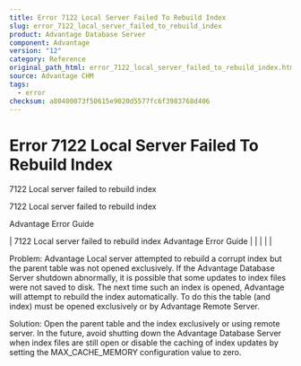 ```yaml
---
title: Error 7122 Local Server Failed To Rebuild Index
slug: error_7122_local_server_failed_to_rebuild_index
product: Advantage Database Server
component: Advantage
version: "12"
category: Reference
original_path_html: error_7122_local_server_failed_to_rebuild_index.htm
source: Advantage CHM
tags:
  - error
checksum: a80400073f50615e9020d5577fc6f3983768d406
---
```


# Error 7122 Local Server Failed To Rebuild Index

7122 Local server failed to rebuild index

7122 Local server failed to rebuild index

Advantage Error Guide

| 7122 Local server failed to rebuild index  Advantage Error Guide |  |  |  |  |

Problem: Advantage Local server attempted to rebuild a corrupt index but the parent table was not opened exclusively. If the Advantage Database Server shutdown abnormally, it is possible that some updates to index files were not saved to disk. The next time such an index is opened, Advantage will attempt to rebuild the index automatically. To do this the table (and index) must be opened exclusively or by Advantage Remote Server.

Solution: Open the parent table and the index exclusively or using remote server. In the future, avoid shutting down the Advantage Database Server when index files are still open or disable the caching of index updates by setting the MAX\_CACHE\_MEMORY configuration value to zero.

